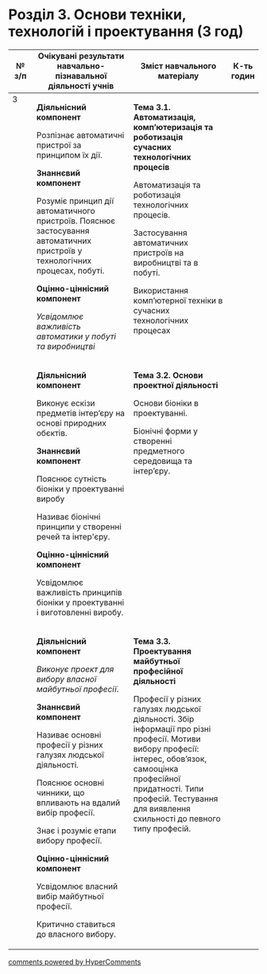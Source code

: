 <div id="hypercomments_widget" class="js-hypercomments-widget invisible"></div>

# Розділ 3. Основи техніки, технологій і проектування (3 год)

<table>
<tr>
<td width="10%" align="center"><b>№ з/п</b></td>
<td width="40%" align="center"><b>Очікувані результати навчально-пізнавальної діяльності учнів</b></td>
<td width="40%" align="center"><b>Зміст навчального матеріалу</b></td>
<td width="10%" align="center"><b>К-ть годин</b></td>
</tr>
<tbody>
<tr>
<td rowspan="3" width="10%" style="vertical-align:top !important;">3</td>
<td width="40%" style="vertical-align:top !important;">
<p><strong>Діяльнісний компонент</strong></p>
<p>Розпізнає автоматичні пристрої за принципом їх дії.</p>
<p><strong>Знаннєвий компонент</strong></p>
<p>Розуміє принцип дії автоматичного пристроїв. Пояснює застосування автоматичних пристроїв у технологічних процесах, побуті.</p>
<p><strong>Оцінно-ціннісний компонент</strong></p>
<p><em>Усвідомлює важливість автоматики у побуті та виробництві</em></p>
</td>
<td width="40%" style="vertical-align:top !important;">
<p><strong>Тема 3.1. Автоматизація, комп&rsquo;ютеризація та роботизація сучасних&nbsp; технологічних процесів </strong></p>
<p>Автоматизація та роботизація технологічних процесів.</p>
<p>Застосування автоматичних пристроїв на виробництві та в побуті.</p>
<p>Використання комп&rsquo;ютерної техніки в сучасних технологічних процесах</p>
</td>
<td width="10%" style="vertical-align:top !important;"></td>
</tr>
<tr>
<td width="40%" style="vertical-align:top !important;">
<p><strong>Діяльнісний компонент</strong></p>
<p>Виконує ескізи предметів інтер&rsquo;єру на основі природних обєктів.</p>
<p><strong>Знаннєвий компонент</strong></p>
<p>Пояснює сутність біоніки у проектуванні виробу</p>
<p>Називає біонічні принципи у створенні речей та інтер'єру.</p>
<p><strong>Оцінно-ціннісний компонент</strong></p>
<p>Усвідомлює важливість принципів біоніки у проектуванні і виготовленні виробу.</p>
</td>
<td width="40%" style="vertical-align:top !important;">
<p><strong>Тема 3.2. Основи проектної діяльності</strong></p>
<p>Основи біоніки в проектуванні.</p>
<p>Біонічні форми у створенні предметного середовища та інтер&rsquo;єру.</p>
</td>
<td width="10%" style="vertical-align:top !important;"></td>
</tr>
<tr>
<td width="40%" style="vertical-align:top !important;">
<p><strong>Діяльнісний компонент</strong></p>
<p><em>Виконує проект для вибору власної майбутньої професії</em>.&nbsp;&nbsp;</p>
<p><strong>Знаннєвий компонент</strong></p>
<p>Називає основні професії у різних галузях людської діяльності.</p>
<p>Пояснює основні чинники, що впливають на вдалий вибір професії.</p>
<p>Знає і розуміє етапи вибору професії.</p>
<p><strong>Оцінно-ціннісний компонент</strong></p>
<p>Усвідомлює власний вибір майбутньої професії.</p>
<p>Критично ставиться до власного вибору.</p>
</td>
<td width="40%" style="vertical-align:top !important;">
<p><strong>Тема 3.3. Проектування майбутньої професійної діяльності</strong></p>
<p>Професії у різних галузях людської діяльності. Збір інформації про різні професії. Мотиви вибору професії: інтерес, обов&rsquo;язок, самооцінка професійної придатності. Типи професій. Тестування для виявлення схильності до певного типу професій. <strong>&nbsp;</strong></p>
</td>
<td width="10%" style="vertical-align:top !important;"></td>
</tr>
</table>

<div class="js-hypercomments-container">
<a href="http://hypercomments.com" class="hc-link" title="comments widget">comments powered by HyperComments</a>
</div>